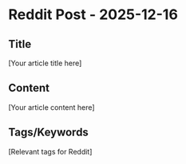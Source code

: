 # Reddit Post - 2025-12-16

## Title
[Your article title here]

## Content
[Your article content here]

## Tags/Keywords
[Relevant tags for Reddit]
